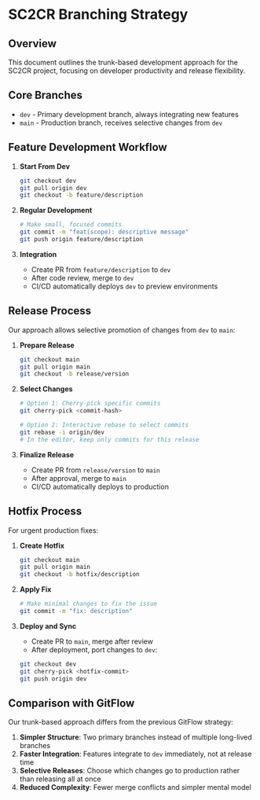 # SC2CR Branching Strategy

## Overview

This document outlines the trunk-based development approach for the SC2CR project, focusing on developer productivity and release flexibility.

## Core Branches

- `dev` - Primary development branch, always integrating new features
- `main` - Production branch, receives selective changes from `dev`

## Feature Development Workflow

1. **Start From Dev**
   ```bash
   git checkout dev
   git pull origin dev
   git checkout -b feature/description
   ```

2. **Regular Development**
   ```bash
   # Make small, focused commits
   git commit -m "feat(scope): descriptive message"
   git push origin feature/description
   ```

3. **Integration**
   - Create PR from `feature/description` to `dev`
   - After code review, merge to `dev`
   - CI/CD automatically deploys `dev` to preview environments

## Release Process

Our approach allows selective promotion of changes from `dev` to `main`:

1. **Prepare Release**
   ```bash
   git checkout main
   git pull origin main
   git checkout -b release/version
   ```

2. **Select Changes**
   ```bash
   # Option 1: Cherry-pick specific commits
   git cherry-pick <commit-hash>
   
   # Option 2: Interactive rebase to select commits
   git rebase -i origin/dev
   # In the editor, keep only commits for this release
   ```

3. **Finalize Release**
   - Create PR from `release/version` to `main`
   - After approval, merge to `main`
   - CI/CD automatically deploys to production

## Hotfix Process

For urgent production fixes:

1. **Create Hotfix**
   ```bash
   git checkout main
   git pull origin main
   git checkout -b hotfix/description
   ```

2. **Apply Fix**
   ```bash
   # Make minimal changes to fix the issue
   git commit -m "fix: description"
   ```

3. **Deploy and Sync**
   - Create PR to `main`, merge after review
   - After deployment, port changes to `dev`:
   ```bash
   git checkout dev
   git cherry-pick <hotfix-commit>
   git push origin dev
   ```

## Comparison with GitFlow

Our trunk-based approach differs from the previous GitFlow strategy:

1. **Simpler Structure**: Two primary branches instead of multiple long-lived branches
2. **Faster Integration**: Features integrate to `dev` immediately, not at release time
3. **Selective Releases**: Choose which changes go to production rather than releasing all at once
4. **Reduced Complexity**: Fewer merge conflicts and simpler mental model

